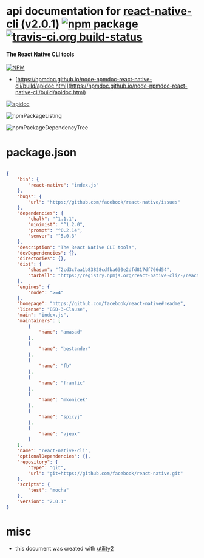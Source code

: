# api documentation for  [react-native-cli (v2.0.1)](https://github.com/facebook/react-native#readme)  [![npm package](https://img.shields.io/npm/v/npmdoc-react-native-cli.svg?style=flat-square)](https://www.npmjs.org/package/npmdoc-react-native-cli) [![travis-ci.org build-status](https://api.travis-ci.org/npmdoc/node-npmdoc-react-native-cli.svg)](https://travis-ci.org/npmdoc/node-npmdoc-react-native-cli)
#### The React Native CLI tools

[![NPM](https://nodei.co/npm/react-native-cli.png?downloads=true&downloadRank=true&stars=true)](https://www.npmjs.com/package/react-native-cli)

- [https://npmdoc.github.io/node-npmdoc-react-native-cli/build/apidoc.html](https://npmdoc.github.io/node-npmdoc-react-native-cli/build/apidoc.html)

[![apidoc](https://npmdoc.github.io/node-npmdoc-react-native-cli/build/screenCapture.buildCi.browser.%252Ftmp%252Fbuild%252Fapidoc.html.png)](https://npmdoc.github.io/node-npmdoc-react-native-cli/build/apidoc.html)

![npmPackageListing](https://npmdoc.github.io/node-npmdoc-react-native-cli/build/screenCapture.npmPackageListing.svg)

![npmPackageDependencyTree](https://npmdoc.github.io/node-npmdoc-react-native-cli/build/screenCapture.npmPackageDependencyTree.svg)



# package.json

```json

{
    "bin": {
        "react-native": "index.js"
    },
    "bugs": {
        "url": "https://github.com/facebook/react-native/issues"
    },
    "dependencies": {
        "chalk": "^1.1.1",
        "minimist": "^1.2.0",
        "prompt": "^0.2.14",
        "semver": "^5.0.3"
    },
    "description": "The React Native CLI tools",
    "devDependencies": {},
    "directories": {},
    "dist": {
        "shasum": "f2cd3c7aa1b83828cdfba630e2dfd817df766d54",
        "tarball": "https://registry.npmjs.org/react-native-cli/-/react-native-cli-2.0.1.tgz"
    },
    "engines": {
        "node": ">=4"
    },
    "homepage": "https://github.com/facebook/react-native#readme",
    "license": "BSD-3-Clause",
    "main": "index.js",
    "maintainers": [
        {
            "name": "amasad"
        },
        {
            "name": "bestander"
        },
        {
            "name": "fb"
        },
        {
            "name": "frantic"
        },
        {
            "name": "mkonicek"
        },
        {
            "name": "spicyj"
        },
        {
            "name": "vjeux"
        }
    ],
    "name": "react-native-cli",
    "optionalDependencies": {},
    "repository": {
        "type": "git",
        "url": "git+https://github.com/facebook/react-native.git"
    },
    "scripts": {
        "test": "mocha"
    },
    "version": "2.0.1"
}
```



# misc
- this document was created with [utility2](https://github.com/kaizhu256/node-utility2)
